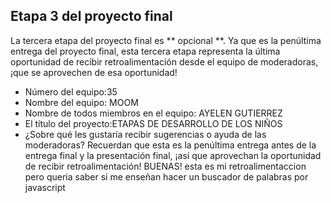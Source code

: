 ## Etapa 3 del proyecto final

La tercera etapa del proyecto final es ** opcional **. Ya que es la penúltima entrega del proyecto final, esta tercera etapa representa la última oportunidad de recibir retroalimentación desde el equipo de moderadoras, ¡que se aprovechen de esa oportunidad!

- Número del equipo:35
- Nombre del equipo: MOOM
- Nombre de todos miembros en el equipo: AYELEN GUTIERREZ
- El título del proyecto:ETAPAS DE DESARROLLO DE LOS NIÑOS
- ¿Sobre qué les gustaría recibir sugerencias o ayuda de las moderadoras? Recuerdan que esta es la penúltima entrega antes de la entrega final y la presentación final, ¡así que aprovechan la oportunidad de recibir retroalimentación!
BUENAS! esta es mi retroalimentaccion pero queria saber si me enseñan hacer un buscador de palabras por javascript

